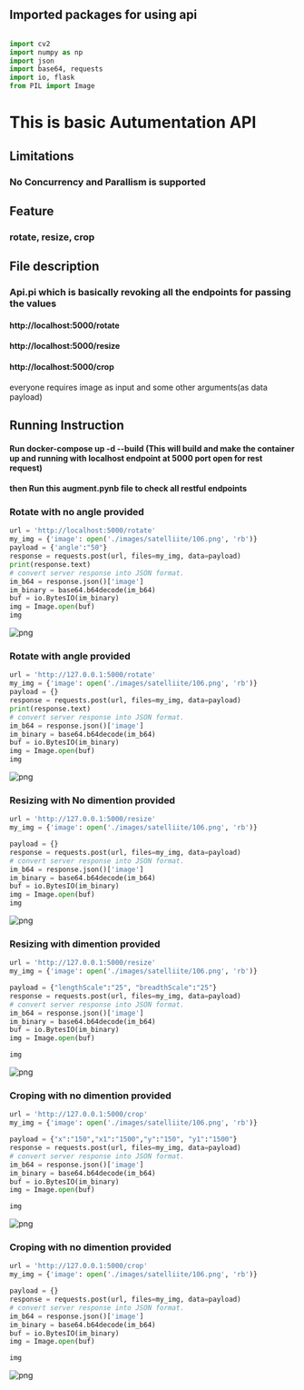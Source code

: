 ## Imported packages for using api

```python

import cv2
import numpy as np
import json
import base64, requests
import io, flask
from PIL import Image
```

# This is basic Autumentation API
## Limitations
### No Concurrency and Parallism is supported
## Feature
### rotate, resize, crop
## File description
### Api.pi which is basically revoking all the endpoints for passing the values
#### http://localhost:5000/rotate
#### http://localhost:5000/resize
#### http://localhost:5000/crop
everyone requires image as input and some other arguments(as data payload)


## Running Instruction
#### Run docker-compose up -d --build (This will build and make the container up and running with localhost endpoint at 5000 port open for rest request)
#### then Run this augment.pynb file to check all restful endpoints

### Rotate with no angle provided


```python
url = 'http://localhost:5000/rotate'
my_img = {'image': open('./images/satelliite/106.png', 'rb')}
payload = {'angle':"50"}
response = requests.post(url, files=my_img, data=payload)
print(response.text)
# convert server response into JSON format.
im_b64 = response.json()['image']
im_binary = base64.b64decode(im_b64)
buf = io.BytesIO(im_binary)
img = Image.open(buf)
img
```






![png](output_3_1.png)



### Rotate with angle provided


```python
url = 'http://127.0.0.1:5000/rotate'
my_img = {'image': open('./images/satelliite/106.png', 'rb')}
payload = {}
response = requests.post(url, files=my_img, data=payload)
print(response.text)
# convert server response into JSON format.
im_b64 = response.json()['image']
im_binary = base64.b64decode(im_b64)
buf = io.BytesIO(im_binary)
img = Image.open(buf)
img
```






![png](output_5_1.png)



### Resizing with  No dimention provided


```python
url = 'http://127.0.0.1:5000/resize'
my_img = {'image': open('./images/satelliite/106.png', 'rb')}

payload = {}
response = requests.post(url, files=my_img, data=payload)
# convert server response into JSON format.
im_b64 = response.json()['image']
im_binary = base64.b64decode(im_b64)
buf = io.BytesIO(im_binary)
img = Image.open(buf)
img
```




![png](output_7_0.png)



### Resizing with  dimention provided


```python
url = 'http://127.0.0.1:5000/resize'
my_img = {'image': open('./images/satelliite/106.png', 'rb')}

payload = {"lengthScale":"25", "breadthScale":"25"}
response = requests.post(url, files=my_img, data=payload)
# convert server response into JSON format.
im_b64 = response.json()['image']
im_binary = base64.b64decode(im_b64)
buf = io.BytesIO(im_binary)
img = Image.open(buf)
```


```python
img
```




![png](output_10_0.png)



### Croping with no dimention provided


```python
url = 'http://127.0.0.1:5000/crop'
my_img = {'image': open('./images/satelliite/106.png', 'rb')}

payload = {"x":"150","x1":"1500","y":"150", "y1":"1500"}
response = requests.post(url, files=my_img, data=payload)
# convert server response into JSON format.
im_b64 = response.json()['image']
im_binary = base64.b64decode(im_b64)
buf = io.BytesIO(im_binary)
img = Image.open(buf)
```


```python
img
```




![png](output_13_0.png)



### Croping with no dimention provided


```python
url = 'http://127.0.0.1:5000/crop'
my_img = {'image': open('./images/satelliite/106.png', 'rb')}

payload = {}
response = requests.post(url, files=my_img, data=payload)
# convert server response into JSON format.
im_b64 = response.json()['image']
im_binary = base64.b64decode(im_b64)
buf = io.BytesIO(im_binary)
img = Image.open(buf)
```


```python
img
```




![png](output_16_0.png)
